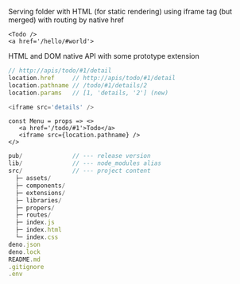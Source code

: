 <style>@import url('../README.CSS');</style>

Serving folder with HTML (for static rendering) using iframe tag (but merged) with routing by native href

```tsx
<Todo />
<a href='/hello/#world'>
```

HTML and DOM native API with some prototype extension

```js
// http://apis/todo/#1/detail
location.href     // http://apis/todo/#1/detail
location.pathname // /todo/#1/details/2
location.params   // [1, 'details, '2'] (new)

<iframe src='details' />

```

```tsx
const Menu = props => <>
   <a href='/todo/#1'>Todo</a>
   <iframe src={location.pathname} />
</>

```


 
```js
pub/              // --- release version
lib/              // --- node_modules alias
src/              // --- project content
  ├─ assets/
  ├─ components/
  ├─ extensions/
  ├─ libraries/
  ├─ propers/
  ├─ routes/
  ├─ index.js
  ├─ index.html
  └─ index.css
deno.json
deno.lock
README.md
.gitignore
.env

```